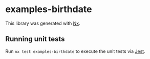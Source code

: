 # examples-birthdate

This library was generated with [Nx](https://nx.dev).

## Running unit tests

Run `nx test examples-birthdate` to execute the unit tests via [Jest](https://jestjs.io).
